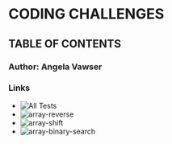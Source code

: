 # CODING CHALLENGES 

## TABLE OF CONTENTS

### Author: Angela Vawser

### Links
* ![All Tests](challenges/__tests__)
* ![array-reverse](challenges/array-reverse)
* ![array-shift](challenges/array-shift)
* ![array-binary-search](challenges/array-binary-search)
